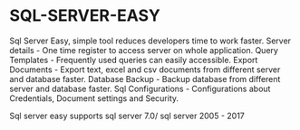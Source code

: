# SQL-SERVER-EASY

Sql Server Easy, simple tool reduces developers time to work faster.
Server details   - One time register to access server on whole application.
Query Templates  - Frequently used queries can easily accessible.
Export Documents - Export text, excel and csv documents from different server and database faster.
Database Backup  - Backup database from different server and database faster.
Sql Configurations - Configurations about Credentials, Document settings and Security.

Sql server easy supports sql server 7.0/ sql server 2005 - 2017
